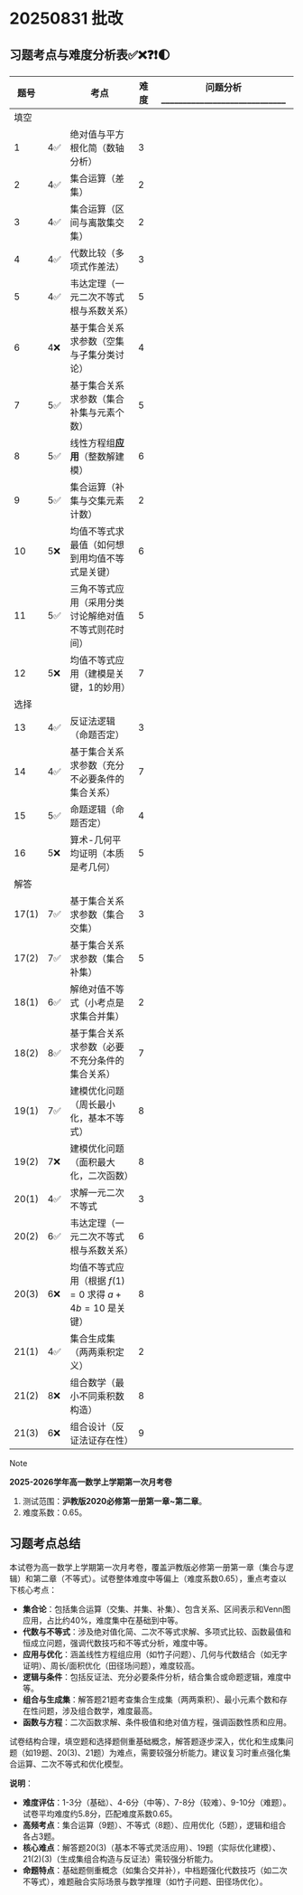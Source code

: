 # 20250831 批改

## 习题考点与难度分析表✅❌❓❗️🌓

| 题号       |                                  | 考点                                 | 难度 | 问题分析\_\_\_\_\_\_\_\_\_\_\_\_\_\_\_\_\_\_\_\_\_\_\_\_\_\_\_\_\_ |
|------------|--------------------------------------|------|------|------|
| 填空 | |  |  |  |
| 1          | 4✅ | 绝对值与平方根化简（数轴分析）       | 3    |     |
| 2          | 4✅ | 集合运算（差集）                 | 2    |     |
| 3          | 4✅ | 集合运算（区间与离散集交集）         | 2    |     |
| 4          | 4✅ | 代数比较（多项式作差法）             | 3    |     |
| 5          | 4✅ | 韦达定理（一元二次不等式根与系数关系） | 5    |     |
| 6          | 4❌ | 基于集合关系求参数（空集与子集分类讨论） | 4    |     |
| 7          | 5✅ | 基于集合关系求参数（集合补集与元素个数） | 5    |     |
| 8          | 5✅ | 线性方程组**应用**（整数解建模）     | 6    |     |
| 9          | 5✅ | 集合运算（补集与交集元素计数）       | 2    |     |
| 10         | 5❌ | 均值不等式求最值（如何想到用均值不等式是关键） | 6    |     |
| 11         | 5✅ | 三角不等式应用（采用分类讨论解绝对值不等式则花时间） | 5    |     |
| 12         | 5❌ | 均值不等式应用（建模是关键，1的妙用） | 7    |     |
| 选择 |                                      |                                      |      |      |
| 13         | 4✅ | 反证法逻辑（命题否定）               | 3    |     |
| 14         | 4✅ | 基于集合关系求参数（充分不必要条件的集合关系） | 7    |     |
| 15         | 5✅ | 命题逻辑（命题否定）   | 4    |     |
| 16         | 5❌ | 算术-几何平均证明（本质是考几何） | 5    |     |
| 解答 |                                      |                                      |      |      |
| 17(1)      | 7✅ | 基于集合关系求参数（集合交集）  | 3    |     |
| 17(2)      | 7✅ | 基于集合关系求参数（集合补集） | 5    |     |
| 18(1)      | 6✅ | 解绝对值不等式（小考点是求集合并集） | 2    |     |
| 18(2)      | 8✅ | 基于集合关系求参数（必要不充分条件的集合关系） | 7    |     |
| 19(1)      | 7✅ | 建模优化问题（周长最小化，基本不等式） | 8    |     |
| 19(2)      | 7❌ | 建模优化问题（面积最大化，二次函数）   | 8    |     |
| 20(1)      | 4✅ | 求解一元二次不等式                   | 3    |     |
| 20(2)      | 6✅ | 韦达定理（一元二次不等式根与系数关系） | 6    |     |
| 20(3)      | 6❌ | 均值不等式应用（根据 $f(1) = 0$ 求得 $a + 4b = 10$ 是关键） | 8    |     |
| 21(1)      | 4✅ | 集合生成集（两两乘积定义）           | 2    |     |
| 21(2)      | 8❌ | 组合数学（最小不同乘积数构造）       | 8    |     |
| 21(3)      | 6❌ | 组合设计（反证法证存在性）           | 9    |     |

> [!NOTE]
>
> **2025-2026学年高一数学上学期第一次月考卷**
>
> 1. 测试范围：**沪教版2020必修第一册第一章~第二章**。
> 2. 难度系数：0.65。

## 习题考点总结

本试卷为高一数学上学期第一次月考卷，覆盖沪教版必修第一册第一章（集合与逻辑）和第二章（不等式）。试卷整体难度中等偏上（难度系数0.65），重点考查以下核心考点：

- **集合论**：包括集合运算（交集、并集、补集）、包含关系、区间表示和Venn图应用，占比约40%，难度集中在基础到中等。
- **代数与不等式**：涉及绝对值化简、二次不等式求解、多项式比较、函数最值和恒成立问题，强调代数技巧和不等式分析，难度中等。
- **应用与优化**：涵盖线性方程组应用（如竹子问题）、几何与代数结合（如无字证明）、周长/面积优化（田径场问题），难度较高。
- **逻辑与条件**：包括反证法、充分必要条件分析，结合集合或命题逻辑，难度中等。
- **组合与生成集**：解答题21题考查集合生成集（两两乘积）、最小元素个数和存在性问题，涉及组合数学，难度最高。
- **函数与方程**：二次函数求解、条件极值和绝对值方程，强调函数性质和应用。

试卷结构合理，填空题和选择题侧重基础概念，解答题逐步深入，优化和生成集问题（如19题、20(3)、21题）为难点，需要较强分析能力。建议复习时重点强化集合运算、二次不等式和优化模型。

**说明**：  

- **难度评估**：1-3分（基础）、4-6分（中等）、7-8分（较难）、9-10分（难题）。试卷平均难度约5.8分，匹配难度系数0.65。  
- **高频考点**：集合运算（9题）、不等式（8题）、应用优化（5题），逻辑和组合各占3题。  
- **核心难点**：解答题20(3)（基本不等式灵活应用）、19题（实际优化建模）、21(2)(3)（生成集组合构造与反证法）需较强分析能力。  
- **命题特点**：基础题侧重概念（如集合交并补），中档题强化代数技巧（如二次不等式），难题融合实际场景与数学推理（如竹子问题、田径场优化）。
